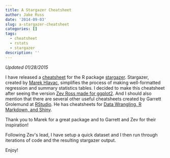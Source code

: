 ```yaml
---
title: A Stargazer Cheatsheet
author: Jake Russ
date: '2014-09-03'
slug: a-stargazer-cheatsheet
categories: []
tags:
  - cheatsheet
  - rstats
  - stargazer
description: ''
---
```


*Updated 01/28/2015*

I have released a [cheatsheet](http://jakeruss.com/cheatsheets/stargazer.html) for the R package [stargazer](https://sites.google.com/site/marekhlavac/stargazer). Stargazer, created by [Marek Hlavac](https://sites.google.com/site/marekhlavac/), simplifies the process of making well-formatted regression and summary statistics tables. I decided to make this cheatsheet after seeing the version [Zev Ross made for ggplot2](http://zevross.com/blog/2014/08/04/beautiful-plotting-in-r-a-ggplot2-cheatsheet-3/). And I should also mention that there are several other useful cheatsheets created by Garrett Grolemund at [RStudio](http://www.rstudio.com/). He has cheatsheets for [Data Wrangling, R Markdown, and Shiny](http://www.rstudio.com/resources/cheatsheets/).

Thank you to Marek for a great package and to Garrett and Zev for their inspiration!

Following Zev's lead, I have setup a quick dataset and I then run through iterations 
of code and the resulting stargazer output.

Enjoy!